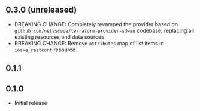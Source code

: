 ## 0.3.0 (unreleased)

- BREAKING CHANGE: Completely revamped the provider based on `github.com/netascode/terraform-provider-sdwan` codebase, replacing all existing resources and data sources
- BREAKING CHANGE: Remove `attributes` map of list items in `iosxe_restconf` resource

## 0.1.1

## 0.1.0

- Initial release
